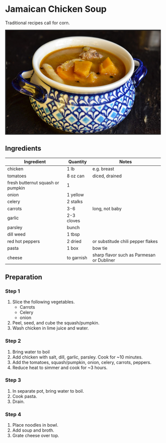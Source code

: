# Jamaican Chicken Soup

Traditional recipes call for corn.

![jamaican chicken soup](../assets/pictures/jamaican_chicken_soup.png)

## Ingredients

| Ingredient | Quantity | Notes |
| ---------- | -------- | ----- |
| chicken | 1 lb | e.g. breast |
| tomatoes | 8 oz can | diced, drained |
| fresh butternut squash or pumpkin | 1 | |
| onion | 1 yellow | |
| celery | 2 stalks | |
| carrots | 3-6 | long, not baby |
| garlic | 2-3 cloves | |
| parsley | bunch | |
| dill weed | 1 tbsp | |
| red hot peppers | 2 dried | or substitude chili pepper flakes |
| pasta | 1 box | bow tie |
| cheese | to garnish | sharp flavor such as Parmesan or Dubliner |

## Preparation

### Step 1
1. Slice the following vegetables.
    * Carrots
    * Celery
    * onion
2. Peel, seed, and cube the squash/pumpkin.
3. Wash chicken in lime juice and water.

### Step 2
1. Bring water to boil
2. Add chicken with salt, dill, garlic, parsley. Cook for ~10 minutes.
3. Add the tomatoes, squash/pumpkin, onion, celery, carrots, peppers.
4. Reduce heat to simmer and cook for ~3 hours.

### Step 3
1. In separate pot, bring water to boil.
2. Cook pasta.
3. Drain.

### Step 4
1. Place noodles in bowl.
2. Add soup and broth.
3. Grate cheese over top.
